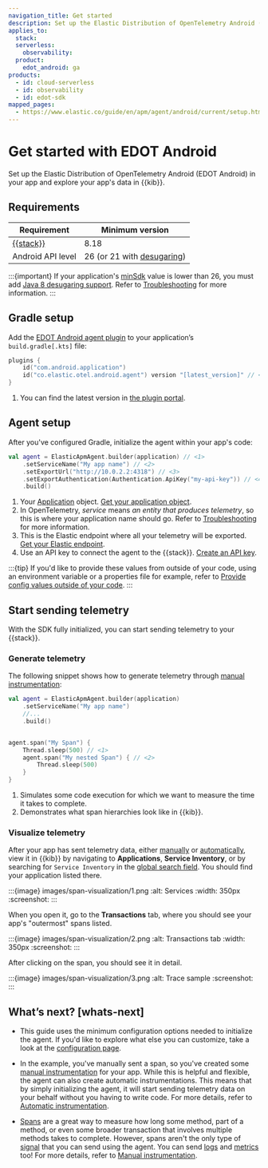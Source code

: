 ```yaml
---
navigation_title: Get started
description: Set up the Elastic Distribution of OpenTelemetry Android (EDOT Android) to send data to Elastic.
applies_to:
  stack:
  serverless:
    observability:
  product:
    edot_android: ga
products:
  - id: cloud-serverless
  - id: observability
  - id: edot-sdk
mapped_pages:
  - https://www.elastic.co/guide/en/apm/agent/android/current/setup.html
---
```


# Get started with EDOT Android

Set up the Elastic Distribution of OpenTelemetry Android (EDOT Android) in your app and explore your app's data in {{kib}}.

## Requirements

| Requirement                                       | Minimum version                                                                                           |
|---------------------------------------------------|-----------------------------------------------------------------------------------------------------------|
| [{{stack}}](https://www.elastic.co/elastic-stack) | 8.18                                                                                                      |
| Android API level                                 | 26 (or 21 with [desugaring](https://developer.android.com/studio/write/java8-support#library-desugaring)) |

:::{important}
If your application's [minSdk](https://developer.android.com/studio/publish/versioning#minsdk) value is lower than 26, you must add [Java 8 desugaring support](https://developer.android.com/studio/write/java8-support#library-desugaring). Refer to [Troubleshooting](troubleshooting.md#why-desugaring) for more information.
:::

## Gradle setup

Add the [EDOT Android agent plugin](https://plugins.gradle.org/plugin/co.elastic.otel.android.agent) to your application’s `build.gradle[.kts]` file:

```kotlin
plugins {
    id("com.android.application")
    id("co.elastic.otel.android.agent") version "[latest_version]" // <1>
}
```

1. You can find the latest version in [the plugin portal](https://plugins.gradle.org/plugin/co.elastic.otel.android.agent).

## Agent setup

After you've configured Gradle, initialize the agent within your app's code:

```kotlin
val agent = ElasticApmAgent.builder(application) // <1>
    .setServiceName("My app name") // <2>
    .setExportUrl("http://10.0.2.2:4318") // <3>
    .setExportAuthentication(Authentication.ApiKey("my-api-key")) // <4>
    .build()
```

1. Your [Application](https://developer.android.com/reference/android/app/Application) object. [Get your application object](troubleshooting.md#get-application).
2. In OpenTelemetry, _service_ means _an entity that produces telemetry_, so this is where your application name should go. Refer to [Troubleshooting](troubleshooting.md#why-service) for more information.
3. This is the Elastic endpoint where all your telemetry will be exported. [Get your Elastic endpoint](troubleshooting.md#get-export-endpoint).
4. Use an API key to connect the agent to the {{stack}}. [Create an API key](troubleshooting.md#create-api-key).

:::{tip}
If you'd like to provide these values from outside of your code, using an environment variable or a properties file for example, refer to [Provide config values outside of your code](configuration.md#provide-config-values-from-outside-of-your-code).
:::

## Start sending telemetry

With the SDK fully initialized, you can start sending telemetry to your {{stack}}.

### Generate telemetry

The following snippet shows how to generate telemetry through [manual instrumentation](manual-instrumentation.md):

```kotlin
val agent = ElasticApmAgent.builder(application)
    .setServiceName("My app name")
    //...
    .build()


agent.span("My Span") {
    Thread.sleep(500) // <1>
    agent.span("My nested Span") { // <2>
        Thread.sleep(500)
    }
}
```
1. Simulates some code execution for which we want to measure the time it takes to complete.
2. Demonstrates what span hierarchies look like in {{kib}}.

### Visualize telemetry

After your app has sent telemetry data, either [manually](manual-instrumentation.md) or [automatically](automatic-instrumentation.md), view it in {{kib}} by navigating to **Applications**, **Service Inventory**, or by searching for `Service Inventory` in the [global search field](docs-content://explore-analyze/find-and-organize/find-apps-and-objects.md). You should find your application listed there.

:::{image} images/span-visualization/1.png
:alt: Services
:width: 350px
:screenshot:
:::

When you open it, go to the **Transactions** tab, where you should see your app's "outermost" spans listed.

:::{image} images/span-visualization/2.png
:alt: Transactions tab
:width: 350px
:screenshot:
:::

After clicking on the span, you should see it in detail.

:::{image} images/span-visualization/3.png
:alt: Trace sample
:screenshot:
:::

## What’s next? [whats-next]

- This guide uses the minimum configuration options needed to initialize the agent. If you'd like to explore what else you can customize, take a look at the [configuration page](configuration.md).

- In the example, you've manually sent a span, so you've created some [manual instrumentation](manual-instrumentation.md) for your app. While this is helpful and flexible, the agent can also create automatic instrumentations. This means that by simply initializing the agent, it will start sending telemetry data on your behalf without you having to write code. For more details, refer to [Automatic instrumentation](automatic-instrumentation.md).

- [Spans](https://opentelemetry.io/docs/concepts/signals/traces/#spans) are a great way to measure how long some method, part of a method, or even some broader transaction that involves multiple methods takes to complete. However, spans aren't the only type of [signal](https://opentelemetry.io/docs/concepts/signals/) that you can send using the agent. You can send [logs](https://opentelemetry.io/docs/concepts/signals/logs/) and [metrics](https://opentelemetry.io/docs/concepts/signals/metrics/) too! For more details, refer to [Manual instrumentation](manual-instrumentation.md).

